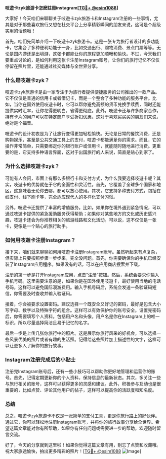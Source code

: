 **吱遊卡zyk旅游卡怎麽註冊instagram[[TG💪+ @esim1088](https://t.me/s/esim1088)]**

大家好！今天咱们来聊聊关于吱遊卡zyk旅游卡和Instagram注册的一些事情，尤其是对于那些喜欢旅行又想在社交平台上分享精彩瞬间的朋友来说，这可是个超级实用的话题哦！

首先，咱们先简单介绍一下吱遊卡zyk旅游卡。这是一张专为旅行者设计的多功能卡，它集合了多种便利功能于一身，比如交通出行、购物消费、景点门票等等。无论是国内游还是出境游，这张卡都能让你的旅程更加顺畅和愉快。不过，今天我们要重点讨论的，是如何利用这张卡注册Instagram账号，让你们的旅行记忆不仅仅停留在照片里，还能通过社交媒体与全世界分享。

### **什么是吱遊卡zyk？**

吱遊卡zyk旅游卡是由一家专注于为旅行者提供便捷服务的公司推出的一款产品。它不仅仅是普通的信用卡或者借记卡，而是一个整合了多种功能的服务平台。比如，当你在国外使用吱遊卡时，它可以帮你避免高额的货币兑换手续费，同时还能提供实时汇率，让你花得更明白，省得更彻底。此外，吱遊卡还与许多商家合作，持有卡片的用户可以在特定商户享受折扣优惠，这对于喜欢买买买的朋友们来说，绝对是个福音。

吱遊卡的设计初衷是为了让旅行变得更加轻松愉快。无论是日常的餐饮消费，还是购物娱乐，甚至是公共交通工具上的支付，吱遊卡都能满足你的需求。而且，它的操作非常简单，只需要绑定你的银行账户或信用卡，就能随时随地进行消费。更重要的是，它支持多种语言界面，这对于出国旅行的人来说，简直是贴心到家了。

### **为什么选择吱遊卡zyk？**

可能有人会问，市面上有那么多银行卡和支付方式，为什么我要选择吱遊卡呢？其实，吱遊卡的优势就在于它的全面性和灵活性。首先，它覆盖了全球多个国家和地区，这意味着无论你去哪，都可以放心使用。其次，它支持多种支付方式，包括在线支付、线下刷卡等，完全适应现代人的多样化支付习惯。

另外，吱遊卡还提供了丰富的增值服务。比如，如果你在境外遇到紧急情况，可以通过吱遊卡提供的紧急援助服务获得帮助；如果你对某些地方的文化或历史感兴趣，吱遊卡还会为你推荐相关的旅游线路和文化活动。可以说，这不仅仅是一张卡，更像是一个贴心的旅行助手。

### **如何用吱遊卡注册Instagram？**

接下来，咱们就来聊聊如何用吱遊卡注册Instagram账号。虽然听起来有点复杂，但实际上只要按照步骤一步步来，完全没问题。首先，你需要确保你的手机已经安装了Instagram应用程序。如果没有的话，可以在应用商店搜索并下载。

注册的第一步是打开Instagram应用，点击“注册”按钮。然后，系统会要求你输入手机号码。这里需要注意的是，如果你是在国外使用吱遊卡，最好使用当地的电话号码，这样可以避免国际漫游费用。输入手机号码后，系统会发送一条验证码短信，你需要及时查收并输入验证码。

接着，你会被要求设置密码。建议选择一个既安全又好记的密码，最好是包含大小写字母、数字以及特殊字符的组合。这样可以有效保护你的账号安全。设置完密码后，你需要填写个人资料，包括用户名和头像。用户名是你在Instagram上的唯一标识，所以尽量选择简洁且易于记忆的名字。

最后一步是上传几张你旅行中的照片。这是展示你旅行风采的好机会，可以选择一些风景优美的照片或者有趣的生活照。记得给这些照片加上描述性的文字，这样可以让更多人了解你的旅行故事。

### **Instagram注册完成后的小贴士**

注册完Instagram账号后，还有一些小技巧可以帮助你更好地管理和运营你的账号。首先，记得定期更新你的个人资料，保持信息的最新状态。其次，多关注一些与旅行相关的账号，这样可以获得更多的灵感和建议。此外，积极参与互动也是很重要的，比如点赞、评论其他用户的帖子，这样可以提高你的活跃度和知名度。

### **总结**

总之，吱遊卡zyk旅游卡不仅是一张简单的支付工具，更是你旅行路上的好伙伴。通过它，你可以轻松地注册Instagram账号，并将你的旅行故事分享给全世界。希望这篇文章能对你有所帮助，如果你有任何问题或需要进一步的帮助，欢迎随时留言交流。

好了，今天的分享就到这里啦！如果你觉得这篇文章有用，别忘了点赞和收藏哦。祝大家旅途愉快，拍出更多精彩的照片！[[TG💪+ @esim1088](https://t.me/s/esim1088) ![Image](https://i.postimg.cc/4NQfJmqS/Snipaste-2025-05-13-00-14-12.png)]